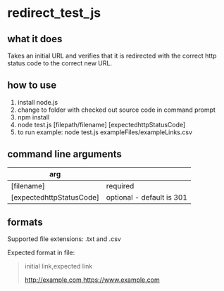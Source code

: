# redirect_test_js

## what it does

Takes an initial URL and verifies that it is redirected with the correct http status code to the correct new URL.

## how to use

1. install node.js
2. change to folder with checked out source code in command prompt
3. npm install
4. node test.js [filepath/filename] [expectedhttpStatusCode]
5. to run example: node test.js exampleFiles/exampleLinks.csv

## command line arguments

arg |  |
--- | --- |
[filename]| required
[expectedhttpStatusCode]| optional - default is 301

## formats

Supported file extensions: .txt and .csv

Expected format in file:
> initial link,expected link
>
> http://example.com,https://www.example.com
